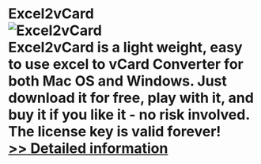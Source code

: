 # Excel2vCard<br />![Excel2vCard](https://mycommerce.akamaized.net/api/pimages/P300670044/BIG/300670044.PNG)<br />Excel2vCard is a light weight, easy to use excel to vCard Converter for both Mac OS and Windows. Just download it for free, play with it, and buy it if you like it - no risk involved. The license key is valid forever!<br />[>> Detailed information](https://secure.shareit.com/shareit/product.html?productid=300670044&affiliateid=200057808)